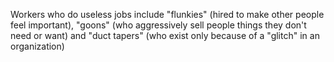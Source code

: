 Workers who do useless jobs include "flunkies" (hired to make other people feel important), "goons" (who aggressively sell people things they don't need or want) and "duct tapers" (who exist only because of a "glitch" in an organization)
